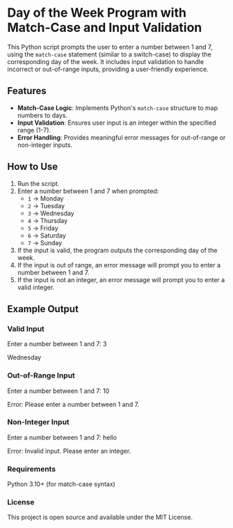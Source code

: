 # Day of the Week Program with Match-Case and Input Validation

This Python script prompts the user to enter a number between 1 and 7, using the `match-case` statement (similar to a switch-case) to display the corresponding day of the week. It includes input validation to handle incorrect or out-of-range inputs, providing a user-friendly experience.

## Features
- **Match-Case Logic**: Implements Python's `match-case` structure to map numbers to days.
- **Input Validation**: Ensures user input is an integer within the specified range (1-7).
- **Error Handling**: Provides meaningful error messages for out-of-range or non-integer inputs.

## How to Use
1. Run the script.
2. Enter a number between 1 and 7 when prompted:
   - `1` -> Monday
   - `2` -> Tuesday
   - `3` -> Wednesday
   - `4` -> Thursday
   - `5` -> Friday
   - `6` -> Saturday
   - `7` -> Sunday
3. If the input is valid, the program outputs the corresponding day of the week.
4. If the input is out of range, an error message will prompt you to enter a number between 1 and 7.
5. If the input is not an integer, an error message will prompt you to enter a valid integer.

## Example Output

### Valid Input
Enter a number between 1 and 7: 3

Wednesday


### Out-of-Range Input

Enter a number between 1 and 7: 10

Error: Please enter a number between 1 and 7.

### Non-Integer Input

Enter a number between 1 and 7: hello

Error: Invalid input. Please enter an integer.

### Requirements

Python 3.10+ (for match-case syntax)

### License

This project is open source and available under the MIT License.
